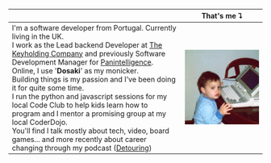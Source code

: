 |  | That's me ⮧ |
|---|---|
| I'm a software developer from Portugal. Currently living in the UK.<br/>I work as the Lead backend Developer at [The Keyholding Company](https://keyholding.com) and previously Software Development Manager for [Panintelligence](https://panintelligence.com).<br/>Online, I use '**Dosaki**' as my monicker.<br/>Building things is my passion and I've been doing it for quite some time.<br/>I run the python and javascript sessions for my local Code Club to help kids learn how to program and I mentor a promising group at my local CoderDojo.<br/>You'll find I talk mostly about tech, video, board games... and more recently about career changing through my podcast ([Detouring](https://detouring.show)) | ![Minime](./minime.jpg) |
